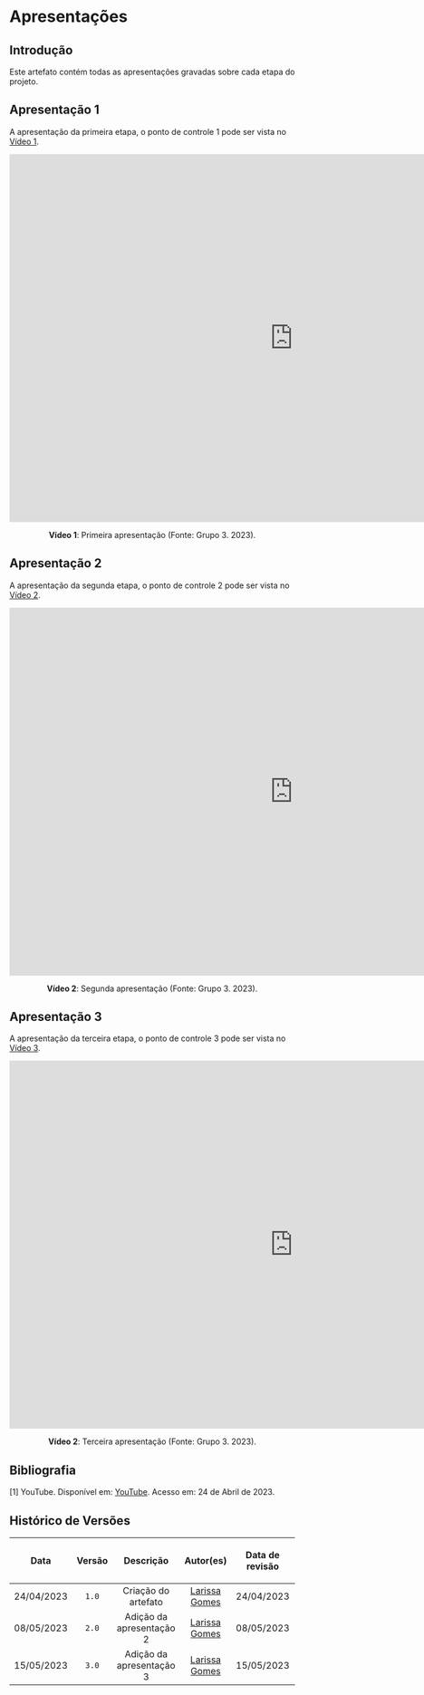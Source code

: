 <div class="body">

# Apresentações

## Introdução

Este artefato contém todas as apresentações gravadas sobre cada etapa do projeto.

## Apresentação 1
A apresentação da primeira etapa, o ponto de controle 1 pode ser vista no [Vídeo 1](https://youtu.be/61j1hYdWNdw).

<iframe width="1000vw" height="650vh" src="https://www.youtube.com/embed/ZxD0aDZ2OSg" title="Ponto de controle 1" frameborder="0" allow="accelerometer; autoplay; clipboard-write; encrypted-media; gyroscope; picture-in-picture" allowfullscreen=""></iframe>
<div align="center">
<p> <b>Vídeo 1</b>: Primeira apresentação (Fonte: Grupo 3. 2023). </p>
</div>

## Apresentação 2
A apresentação da segunda etapa, o ponto de controle 2 pode ser vista no [Vídeo 2](https://youtu.be/5BaOTaGgbGA).

<iframe width="1000vw" height="650vh" src="https://www.youtube.com/embed/5BaOTaGgbGA" title="Ponto de controle 1" frameborder="0" allow="accelerometer; autoplay; clipboard-write; encrypted-media; gyroscope; picture-in-picture" allowfullscreen=""></iframe>
<div align="center">
<p> <b>Vídeo 2</b>: Segunda apresentação (Fonte: Grupo 3. 2023). </p>
</div>

## Apresentação 3
A apresentação da terceira etapa, o ponto de controle 3 pode ser vista no [Vídeo 3](https://youtu.be/Va_PIroIAyk).

<iframe width="1000vw" height="650vh" src="https://www.youtube.com/embed/Va_PIroIAyk" title="Ponto de controle 1" frameborder="0" allow="accelerometer; autoplay; clipboard-write; encrypted-media; gyroscope; picture-in-picture" allowfullscreen=""></iframe>
<div align="center">
<p> <b>Vídeo 2</b>: Terceira apresentação (Fonte: Grupo 3. 2023). </p>
</div>


## Bibliografia
[1] YouTube. Disponível em: [YouTube](https://www.youtube.com). Acesso em: 24 de Abril de 2023.

## Histórico de Versões

| <p align="center">Data</p> | <p align="center">Versão</p> | <p align="center">Descrição</p> | <p align="center">Autor(es)</p> | <p align="center">Data de revisão</p> | <p align="center">Revisor(es)</p> |
| :--:                       | :----: | :-------: | :---: | :-------------: | :-----: |
| 24/04/2023 | `1.0`  | Criação do artefato | [Larissa Gomes](https://github.com/larigs) | 24/04/2023 | [Rafael Bosi](https://github.com/StrangeUnit28) |
| 08/05/2023 | `2.0`  | Adição da apresentação 2 | [Larissa Gomes](https://github.com/larigs) | 08/05/2023 | [Rafael Bosi](https://github.com/StrangeUnit28) |
| 15/05/2023 | `3.0`  | Adição da apresentação 3 | [Larissa Gomes](https://github.com/larigs) | 15/05/2023 | [Giovanni Alvissus](https://github.com/giovanni1106) |
</div>

